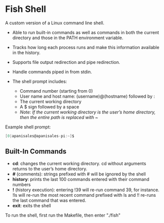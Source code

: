 # Fish Shell

A custom version of a Linux command line shell. 

* Able to run built-in commands as well as commands in both the current directory and those in the PATH environment variable.

* Tracks how long each process runs and make this information available in the history.

* Supports file output redirection and pipe redirection.

* Handle commands piped in from stdin.

* The shell prompt includes:
    * Command number (starting from 0)
    * User name and host name: (username)@(hostname) followed by :
    * The current working directory
    * A $ sign followed by a space
    *  *Note: If the current working directory is the user’s home directory, then the entire path is replaced with ~*

Example shell prompt:
```c
[0|apanisales@apanisales-pi:~]$

```

## Built-In Commands
* **cd**: changes the current working directory. cd without arguments returns to the user’s home directory.
* **#** (comments): strings prefixed with # will be ignored by the shell
* **history**: prints the last 100 commands entered with their command numbers
* **!** (history execution): entering !39 will re-run command 39, for instance. !ls will re-run the most recent command prefixed with ls and !! re-runs the last command that was entered.
* **exit**: exits the shell

To run the shell, first run the Makefile, then enter "./fish"
